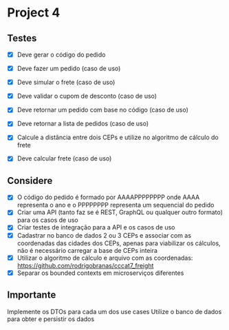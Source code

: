 # Project 4
## Testes
- [x] Deve gerar o código do pedido
- [x] Deve fazer um pedido (caso de uso)
- [x] Deve simular o frete (caso de uso)
- [x] Deve validar o cupom de desconto (caso de uso)
- [X] Deve retornar um pedido com base no código (caso de uso)
- [X] Deve retornar a lista de pedidos (caso de uso)
- [X] Calcule a distância entre dois CEPs e utilize no algoritmo de cálculo do frete
- [X] Deve calcular frete (caso de uso)


## Considere
- [x] O código do pedido é formado por AAAAPPPPPPPP onde AAAA representa o ano e o PPPPPPPP representa um sequencial do pedido
- [x] Criar uma API (tanto faz se é REST, GraphQL ou qualquer outro formato) para os casos de uso
- [x] Criar testes de integração para a API e os casos de uso
- [X] Cadastrar no banco de dados 2 ou 3 CEPs e associar com as coordenadas das cidades dos CEPs, apenas para viabilizar os cálculos, não é necessário carregar a base de CEPs inteira
- [X] Utilizar o algoritmo de cálculo e arquivo com as coordenadas: https://github.com/rodrigobranas/cccat7_freight
- [X] Separar os bounded contexts em microserviços diferentes

## Importante
Implemente os DTOs para cada um dos use cases
Utilize o banco de dados para obter e persistir os dados
